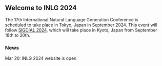 ## Welcome to INLG 2024

The 17th International Natural Language Generation Conference is scheduled to take place in Tokyo, Japan in September 2024.
This event will follow [SIGDIAL 2024](https://2024.sigdial.org), which will take place in Kyoto, Japan from September 18th to 20th.

### News

Mar 20: INLG 2024 website is open.
